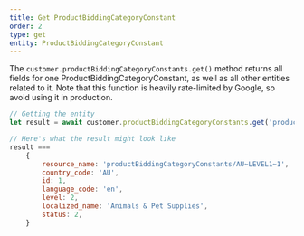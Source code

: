 ```yaml
---
title: Get ProductBiddingCategoryConstant
order: 2
type: get
entity: ProductBiddingCategoryConstant
---
```


The `customer.productBiddingCategoryConstants.get()` method returns all fields for one ProductBiddingCategoryConstant, as well as all other entities related to it. Note that this function is heavily rate-limited by Google, so avoid using it in production.

```javascript
// Getting the entity
let result = await customer.productBiddingCategoryConstants.get('productBiddingCategoryConstants/AU~LEVEL1~1')

// Here's what the result might look like
result ===
    {
        resource_name: 'productBiddingCategoryConstants/AU~LEVEL1~1',
        country_code: 'AU',
        id: 1,
        language_code: 'en',
        level: 2,
        localized_name: 'Animals & Pet Supplies',
        status: 2,
    }
```
